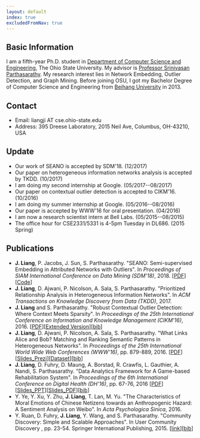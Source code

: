 ```yaml
---
layout: default
index: true
excludedFromNav: true
---
```


## Basic Information
I am a fifth-year Ph.D. student in [Department of Computer Science and Engineering](https://cse.osu.edu/), The Ohio State University. My advisor is [Professor Srinivasan Parthasarathy](http://web.cse.ohio-state.edu/~parthasarathy.2/). My research interest lies in Network Embedding, Outlier Detection, and Graph Mining. Before joining OSU, I got my Bachelor Degree of Computer Science and Engineering from [Beihang University](http://ev.buaa.edu.cn/) in 2013. 

## Contact
* Email: liangji AT cse.ohio-state.edu
* Address: 395 Dreese Laboratory, 2015 Neil Ave, Columbus, OH-43210, USA

## Update
* Our work of SEANO is accepted by SDM'18. (12/2017)
* Our paper on heterogeneous information networks analysis is accepted by TKDD. (10/2017)
* I am doing my second internship at Google. (05/2017--08/2017)
* Our paper on contextual outlier detection is accepted to CIKM'16. (10/2016)
* I am doing my summer internship at Google. (05/2016--08/2016)
* Our paper is accepted by WWW'16 for oral presentation. (04/2016)
* I am now a research scientist intern at Bell Labs. (05/2015--08/2015)
* The office hour for CSE2331/5331 is 4-5pm Tuesday in DL686. (2015 Spring)

## Publications
* **J. Liang**, P. Jacobs, J. Sun, S. Parthasarathy. "SEANO: Semi-supervised Embedding in Attributed Networks with Outliers". In *Proceedings of SIAM International Conference on Data Mining (SDM'18)*, 2018. \[[PDF](https://arxiv.org/pdf/1703.08100.pdf)\]\[[Code](/SEANO)\]
* **J. Liang**, D. Ajwani, P. Nicolson, A. Sala, S. Parthasarathy. "Prioritized Relationship Analysis in Heterogeneous Information Networks". In *ACM Transactions on Knowledge Discovery from Data (TKDD)*, 2017.
* **J. Liang** and S. Parthasarathy. "Robust Contextual Outlier Detection: Where Context Meets Sparsity". In *Proceedings of the 25th International Conference on Information and Knowledge Management (CIKM'16)*, 2016. \[[PDF](./publications/CIKM16_ROCOD.pdf)\]\[[Extended Version](https://arxiv.org/abs/1607.08329)\]\[[bib](./publications/CIKM16.bib)\]
* **J. Liang**, D. Ajwani, P. Nicolson, A. Sala, S. Parthasarathy. "What Links Alice and Bob? Matching and Ranking Semantic Patterns in Heterogeneous Networks". In *Proceedings of the 25th International World Wide Web Conferences (WWW'16)*, pp. 879-889, 2016. \[[PDF](./publications/WWW16_PRO-HEAPS.pdf)\]\[[Slides_Prezi](http://prezi.com/f524pmfbtixc/?utm_campaign=share&utm_medium=copy&rc=ex0share)\]\[[Dataset](./PRO-HEAPS/)\]\[[bib](publications/WWW16.bib)\]
* **J. Liang**, D. Fuhry, D. Maung, A. Borstad, R. Crawfis, L. Gauthier, A. Nandi, S. Parthasarathy. "Data Analytics Framework for A Game-based Rehabilitation System". In *Proceedings of the 6th International Conference on Digital Health (DH'16)*, pp. 67-76, 2016 \[[PDF](publications/DH16_GameSystem.pdf)\]\[[Slides_PPT](publications/DH16_Talk_public.pptx)\]\[[Slides_PDF](publications/DH16_Talk_public.pdf)\]\[[bib](publications/DH16.bib)\]
* Y. Ye, Y. Xu, Y. Zhu, **J. Liang**, T. Lan, M. Yu. "The Characteristics of Moral Emotions of Chinese Netizens towards an Anthropogenic Hazard: A Sentiment Analysis on Weibo". In *Acta Psychologica Sinica*, 2016.
* Y. Ruan, D. Fuhry, **J. Liang**, Y. Wang, and S. Parthasarathy. "Community Discovery: Simple and Scalable Approaches". In User Community Discovery , pp. 23-54. Springer International Publishing, 2015. \[[link](https://link.springer.com/chapter/10.1007%2F978-3-319-23835-7_2)\]\[[bib](publications/Chap2015.bib)\]
